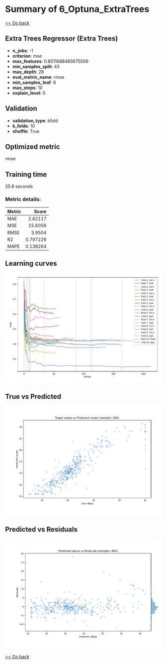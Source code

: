 # Summary of 6_Optuna_ExtraTrees

[<< Go back](../README.md)


## Extra Trees Regressor (Extra Trees)
- **n_jobs**: -1
- **criterion**: mse
- **max_features**: 0.8511688485675506
- **min_samples_split**: 43
- **max_depth**: 28
- **eval_metric_name**: rmse
- **min_samples_leaf**: 8
- **max_steps**: 10
- **explain_level**: 0

## Validation
 - **validation_type**: kfold
 - **k_folds**: 10
 - **shuffle**: True

## Optimized metric
rmse

## Training time

25.8 seconds

### Metric details:
| Metric   |     Score |
|:---------|----------:|
| MAE      |  2.62117  |
| MSE      | 15.6056   |
| RMSE     |  3.9504   |
| R2       |  0.797226 |
| MAPE     |  0.138264 |



## Learning curves
![Learning curves](learning_curves.png)
## True vs Predicted

![True vs Predicted](true_vs_predicted.png)


## Predicted vs Residuals

![Predicted vs Residuals](predicted_vs_residuals.png)



[<< Go back](../README.md)
